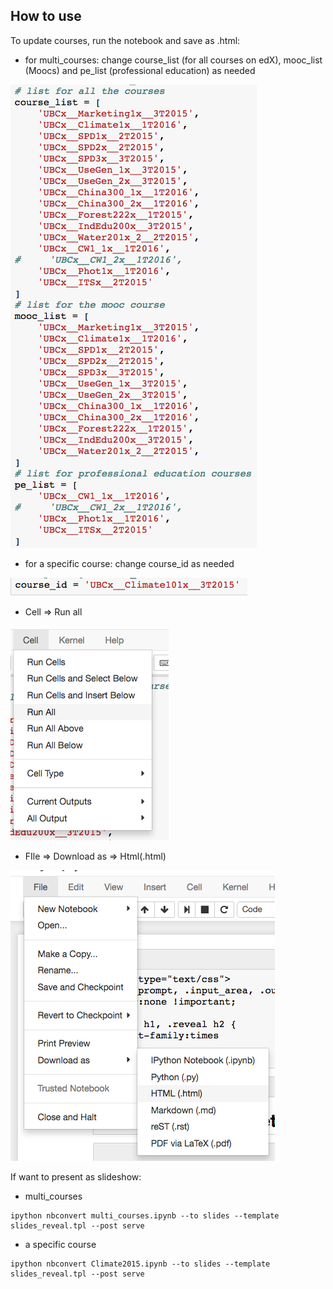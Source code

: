 ## How to use

To update courses, run the notebook and save as .html:
- for multi_courses: change course_list (for all courses on edX), mooc_list (Moocs) and pe_list (professional education) as needed

 ![course_list](images/course_list.png)

- for a specific course: change course_id as needed

 ![course_id](images/course_id.png)

- Cell => Run all

 ![run_all](images/run_all.png)

- FIle => Download as => Html(.html)

 ![html](images/html.png)

If want to present as slideshow:
- multi_courses
~~~
ipython nbconvert multi_courses.ipynb --to slides --template slides_reveal.tpl --post serve
~~~
- a specific course
~~~
ipython nbconvert Climate2015.ipynb --to slides --template slides_reveal.tpl --post serve
~~~
